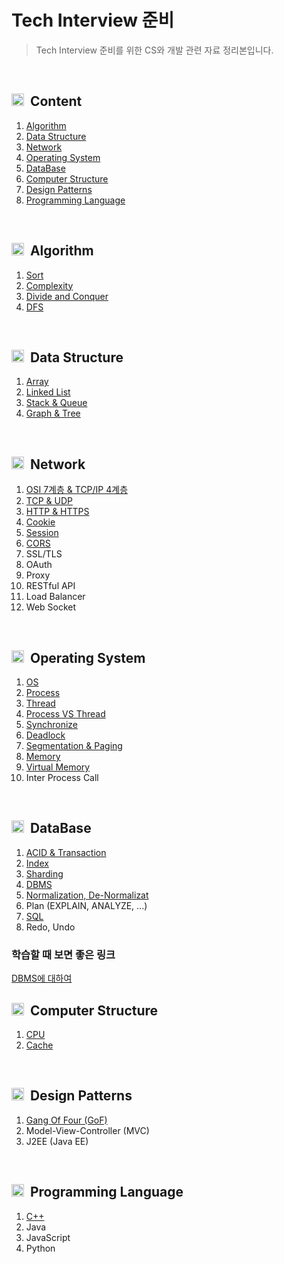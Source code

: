 # Tech Interview 준비

> Tech Interview 준비를 위한 CS와 개발 관련 자료 정리본입니다.
<br/>

## <img src="https://user-images.githubusercontent.com/29935137/198951789-663962ea-73e9-49b6-b418-cfe24d698433.svg" width="20px" height="20px"> &nbsp;Content
1. <a href="#algorithm"> Algorithm </a>
2. <a href="#data_structure"> Data Structure </a>
3. <a href="#network"> Network </a>
4. <a href="#os"> Operating System </a>
5. <a href="#db"> DataBase </a>
6. <a href="#computer_structure"> Computer Structure </a>
7. <a href="#design_pattern"> Design Patterns </a>
8. <a href="#programming_language"> Programming Language </a>
<br/>

<div id="algorithm"/>

## <img src="https://user-images.githubusercontent.com/29935137/198954604-52cbd384-fadb-4cd9-82ba-b19dafa779cb.svg" width="20px" height="20px"> &nbsp;Algorithm
1. [Sort](https://github.com/anmyeondo/Tech_Study/blob/main/Algorithm/Sort.md)
2. [Complexity](https://github.com/anmyeondo/Tech_Study/blob/main/Algorithm/Complexity.md)
3. [Divide and Conquer](https://github.com/anmyeondo/Tech_Study/blob/main/Algorithm/DC_DP_GR.md)
4. [DFS](https://github.com/anmyeondo/Tech_Study/blob/main/Algorithm/DFS.md)
<br/>

<div id="data_structure"/>

## <img src="https://user-images.githubusercontent.com/29935137/198954607-299d69e0-4197-4c66-96be-7c20cc49ff88.svg" width="20px" height="20px"> &nbsp;Data Structure
1. [Array](https://github.com/anmyeondo/Tech_Study/blob/main/DataStructure/Array.md)
2. [Linked List](https://github.com/anmyeondo/Tech_Study/blob/main/DataStructure/LinkedList.md)
3. [Stack & Queue](https://github.com/anmyeondo/Tech_Study/blob/main/DataStructure/StackQueue.md)
4. [Graph & Tree](https://github.com/anmyeondo/Tech_Study/blob/main/DataStructure/Tree.md)
<br/>

<div id="network"/>

## <img src="https://user-images.githubusercontent.com/29935137/198954608-5103824c-db9b-42a0-ae6e-1a009828de8f.svg" width="20px" height="20px"> &nbsp;Network
1. [OSI 7계층 & TCP/IP 4계층](https://github.com/0seob/Tech_Study/blob/main/Network/OSI7.md)
2. [TCP & UDP](https://github.com/anmyeondo/Tech_Study/blob/main/Network/TCP_UDP.md)
3. [HTTP & HTTPS](https://github.com/anmyeondo/Tech_Study/blob/main/Network/HTTP_HTTPS.md)
4. [Cookie](https://github.com/anmyeondo/Tech_Study/blob/main/Network/Cookie.md)
5. [Session](https://github.com/anmyeondo/Tech_Study/blob/main/Network/Session.md)
6. [CORS](https://github.com/anmyeondo/Tech_Study/blob/main/Network/CORS.md)
7. SSL/TLS
8. OAuth
9. Proxy
10. RESTful API
11. Load Balancer
12. Web Socket
<br/>

<div id="os"/>

## <img src="https://user-images.githubusercontent.com/29935137/198955235-600d7719-346c-44c6-8aa4-cfddc61b77bf.svg" width="20px" height="20px"> &nbsp;Operating System
1. [OS](https://github.com/anmyeondo/Tech_Study/blob/main/OS/OS.md)
2. [Process](https://github.com/anmyeondo/Tech_Study/blob/main/OS/Process.md)
3. [Thread](https://github.com/anmyeondo/Tech_Study/blob/main/OS/Thread.md)
4. [Process VS Thread](https://github.com/anmyeondo/Tech_Study/blob/main/OS/ProcessVSThread.md)
5. [Synchronize](https://github.com/anmyeondo/Tech_Study/blob/main/OS/3_Synchronize.md)
6. [Deadlock](https://github.com/anmyeondo/Tech_Study/blob/main/OS/Deadlock.md)
7. [Segmentation & Paging](https://github.com/anmyeondo/Tech_Study/blob/main/OS/SegmentationAndPaging.md)
8. [Memory](https://github.com/anmyeondo/Tech_Study/blob/main/OS/Memory.md)
9. [Virtual Memory](https://github.com/anmyeondo/Tech_Study/blob/main/OS/VirtualMemory.md)
10. Inter Process Call
<br/>

<div id="db"/>

## <img src="https://user-images.githubusercontent.com/29935137/198954770-9d19588b-82a1-4375-b09e-050c96779012.svg" width="20px" height="20px"> &nbsp;DataBase
1. [ACID & Transaction](https://github.com/anmyeondo/Tech_Study/blob/main/DataBase/ACID%26Transaction.md)
2. [Index](https://github.com/anmyeondo/Tech_Study/blob/main/DataBase/Index.md)
3. [Sharding](https://github.com/anmyeondo/Tech_Study/blob/main/DataBase/Sharding.md)
4. [DBMS](https://github.com/anmyeondo/Tech_Study/blob/main/DataBase/DBMS.md)
5. [Normalization, De-Normalizat](https://github.com/anmyeondo/Tech_Study/blob/main/DataBase/Normalization%2C%20De-Normalizat.md)
6. Plan (EXPLAIN, ANALYZE, ...)
7. [SQL](https://github.com/anmyeondo/Tech_Study/blob/main/DataBase/SQL.md)
8. Redo, Undo

### 학습할 때 보면 좋은 링크
[DBMS에 대하여](https://code-run.tistory.com/20)
<br/>

<div id="computer_structure"/>

## <img src="https://user-images.githubusercontent.com/29935137/198954764-3e25656f-cf5b-413c-ac46-d4d694f684d4.svg" width="20px" height="20px"> &nbsp;Computer Structure
1. [CPU](https://github.com/anmyeondo/Tech_Study/blob/main/ComputerStructure/CPU.md)
2. [Cache](https://github.com/anmyeondo/Tech_Study/blob/main/ComputerStructure/Cache.md)
<br/>

<div id="design_pattern"/>

## <img src="https://user-images.githubusercontent.com/29935137/198955416-b3f360ee-fa58-45e2-b4ea-85a0a53d6cac.svg" width="20px" height="20px"> &nbsp;Design Patterns
1. [Gang Of Four (GoF)](https://github.com/anmyeondo/Tech_Study/tree/main/DesignPatterns/GoF)
2. Model-View-Controller (MVC)
3. J2EE (Java EE) 
<br/>

<div id="programming_language"/>

## <img src="https://user-images.githubusercontent.com/29935137/202966269-33ff0b33-1e5c-4a30-b658-a5e604b84257.svg" width="20px" height="20px"> &nbsp;Programming Language
1. [C++](https://github.com/anmyeondo/Tech_Study/blob/main/%EC%96%B8%EC%96%B4%20%EB%B3%84%20%EB%A9%B4%EC%A0%91%EC%A0%95%EB%A6%AC/C%2B%2B.md)
2. Java
3. JavaScript
4. Python


